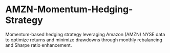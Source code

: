 # AMZN-Momentum-Hedging-Strategy
Momentum-based hedging strategy leveraging Amazon (AMZN) NYSE data to optimize returns and minimize drawdowns through monthly rebalancing and Sharpe ratio enhancement.
